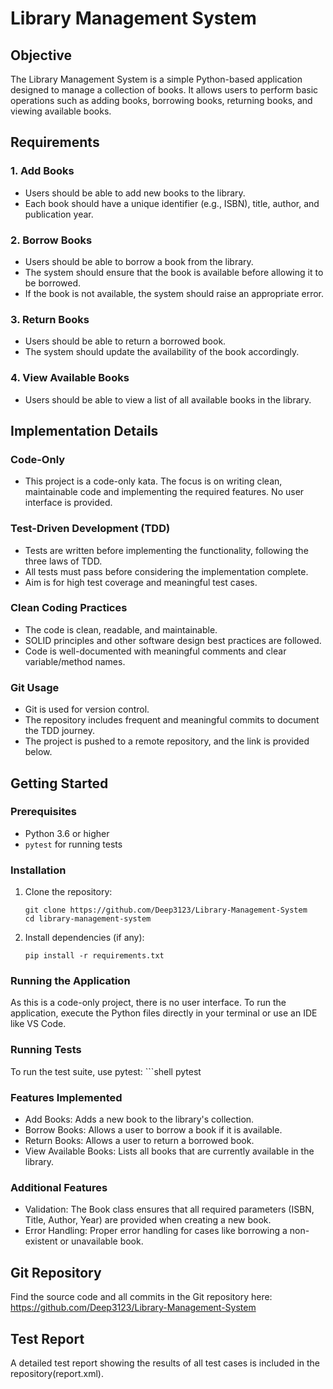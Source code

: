 ﻿# Library Management System

## Objective
The Library Management System is a simple Python-based application designed to manage a collection of books. It allows users to perform basic operations such as adding books, borrowing books, returning books, and viewing available books.

## Requirements
### 1. Add Books
- Users should be able to add new books to the library.
- Each book should have a unique identifier (e.g., ISBN), title, author, and publication year.

### 2. Borrow Books
- Users should be able to borrow a book from the library.
- The system should ensure that the book is available before allowing it to be borrowed.
- If the book is not available, the system should raise an appropriate error.

### 3. Return Books
- Users should be able to return a borrowed book.
- The system should update the availability of the book accordingly.

### 4. View Available Books
- Users should be able to view a list of all available books in the library.

## Implementation Details
### Code-Only
- This project is a code-only kata. The focus is on writing clean, maintainable code and implementing the required features. No user interface is provided.

### Test-Driven Development (TDD)
- Tests are written before implementing the functionality, following the three laws of TDD.
- All tests must pass before considering the implementation complete.
- Aim is for high test coverage and meaningful test cases.

### Clean Coding Practices
- The code is clean, readable, and maintainable.
- SOLID principles and other software design best practices are followed.
- Code is well-documented with meaningful comments and clear variable/method names.

### Git Usage
- Git is used for version control.
- The repository includes frequent and meaningful commits to document the TDD journey.
- The project is pushed to a remote repository, and the link is provided below.

## Getting Started

### Prerequisites
- Python 3.6 or higher
- `pytest` for running tests

### Installation
1. Clone the repository:
   ```shell
   git clone https://github.com/Deep3123/Library-Management-System
   cd library-management-system

2. Install dependencies (if any):
    ```shell
    pip install -r requirements.txt

### Running the Application
As this is a code-only project, there is no user interface. To run the application, execute the Python files directly in your terminal or use an IDE like VS Code.

### Running Tests
To run the test suite, use pytest:
    ```shell
    pytest

### Features Implemented
- Add Books: Adds a new book to the library's collection.
- Borrow Books: Allows a user to borrow a book if it is available.
- Return Books: Allows a user to return a borrowed book.
- View Available Books: Lists all books that are currently available in the library.

### Additional Features
- Validation: The Book class ensures that all required parameters (ISBN, Title, Author,   Year) are provided when creating a new book.
- Error Handling: Proper error handling for cases like borrowing a non-existent or    unavailable book.

## Git Repository
Find the source code and all commits in the Git repository here: https://github.com/Deep3123/Library-Management-System

## Test Report
A detailed test report showing the results of all test cases is included in the repository(report.xml).
